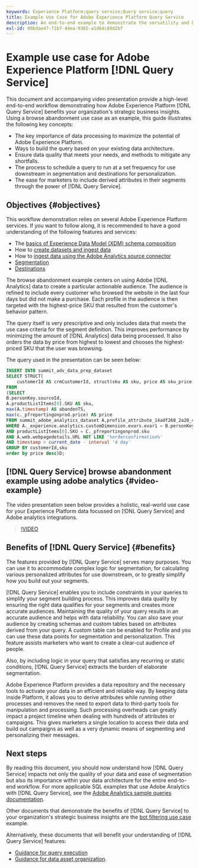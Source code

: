 ```yaml
---
keywords: Experience Platform;query service;Query service;query
title: Example Use Case for Adobe Experience Platform Query Service
description: An end-to-end example to demonstrate the versatility and benefits of Adobe Experience Platform Query Service.
exl-id: 00bdae47-71b7-44ea-9365-a1d64c88d2bf
---
```

# Example use case for Adobe Experience Platform [!DNL Query Service]

This document and accompanying video presentation provide a high-level end-to-end workflow demonstrating how Adobe Experience Platform [!DNL Query Service] benefits your organization's strategic business insights. Using a browse abandonment use case as an example, this guide illustrates the following key concepts:

* The key importance of data processing to maximize the potential of Adobe Experience Platform.
* Ways to build the query based on your existing data architecture.
* Ensure data quality that meets your needs, and methods to mitigate any shortfalls.
* The process to schedule a query to run at a set frequency for use downstream in segmentation and destinations for personalization.
* The ease for marketers to include derived attributes in their segments through the power of [!DNL Query Service].

## Objectives {#objectives}

This workflow demonstration relies on several Adobe Experience Platform services. If you want to follow along, it is recommended to have a good understanding of the following features and services:

* The [basics of Experience Data Model (XDM) schema composition](../../xdm/schema/composition.md)
* How to [create datasets and ingest data](https://experienceleague.adobe.com/docs/platform-learn/tutorials/data-ingestion/create-datasets-and-ingest-data.html)
* How to [ingest data using the Adobe Analytics source connector](https://experienceleague.adobe.com/docs/platform-learn/tutorials/sources/ingest-data-from-adobe-analytics.html)
* [Segmentation](../../segmentation/home.md)
* [Destinations](../../destinations/home.md)

The browse abandonment example centers on using Adobe [!DNL Analytics] data to create a particular actionable audience. The audience is refined to include every customer who browsed the website in the last four days but did not make a purchase. Each profile in the audience is then targeted with the highest-price SKU that resulted from the customer's behavior pattern.

The query itself is very prescriptive and only includes data that meets the use case criteria for the segment definition. This improves performance by minimizing the amount of [!DNL Analytics] data being processed. It also orders the data by price from highest to lowest and chooses the highest-priced SKU that the user was browsing.

The query used in the presentation can be seen below:

```sql
INSERT INTO summit_adv_data_prep_dataset
SELECT STRUCT(
    customerId AS crmCustomerId, struct(sku AS sku, price AS sku_price, abandonTS AS abandonTS) AS abandonBrowse) AS _pfreportingonprod
FROM
(SELECT
B.personKey.sourceId,
A.productListItems[0].SKU AS sku,
max(A.timestamp) AS abandonTS,
max(c._pfreportingonprod.price) AS price
FROM summit_adobe_analytics_dataset A,profile_attribute_14adf268_2a20_4dee_bee6_a6b0e34616a9 B,summit_product_dataset c
WHERE A._experience.analytics.customDimension.evars.evar1 = B.personKey.sourceID
AND productListItems[0].SKU = C._pfreportingonprod.sku
AND A.web.webpagedetails.URL NOT LIKE '%orderconfirmation%'
AND timestamp > current_date - interval '4 day'
GROUP BY customerId,sku
order by price desc)D;
```

## [!DNL Query Service] browse abandonment example using adobe analytics {#video-example}

The video presentation seen below provides a holistic, real-world use case for your Experience Platform data focussed on [!DNL Query Service] and Adobe analytics integrations.  

>[!VIDEO](https://video.tv.adobe.com/v/342533?quality=12&learn=on)

## Benefits of [!DNL Query Service] {#benefits}

The features provided by [!DNL Query Service] serves many purposes. You can use it to accommodate complex logic for segmentation, for calculating various personalized attributes for use downstream, or to greatly simplify how you build out your segments. 

[!DNL Query Service] enables you to include constraints in your queries to simplify your segment building process. This improves data quality by ensuring the right data qualifies for your segments and creates more accurate audiences. Maintaining the quality of your query results in an accurate audience and helps with data reliability. You can also save your audience by creating schemas and custom tables based on attributes derived from your query. A custom table can be enabled for Profile and you can use these data points for segmentation and personalization. This feature assists marketers who want to create a clear-cut audience of people.

Also, by including logic in your query that satisfies any recurring or static conditions, [!DNL Query Service] extracts the burden of elaborate segmentation.

Adobe Experience Platform provides a data repository and the necessary tools to activate your data in an efficient and reliable way. By keeping data inside Platform, it allows you to derive attributes while running other processes and removes the need to export data to third-party tools for manipulation and processing. Such processing overheads can greatly impact a project timeline when dealing with hundreds of attributes or campaigns. This gives marketers a single location to access their data and build out campaigns as well as a very dynamic means of segmenting and personalizing their messages.

## Next steps

By reading this document, you should now understand how [!DNL Query Service] impacts not only the quality of your data and ease of segmentation but also its importance within your data architecture for the entire end-to-end workflow. For more applicable SQL examples that use Adobe Analytics with [!DNL Query Service], see the [Adobe Analytics sample queries documentation](../sample-queries/adobe-analytics.md).

Other documents that demonstrate the benefits of [!DNL Query Service] to your organization's strategic business insights are the [bot filtering use case](./bot-filtering.md) example. 

Alternatively, these documents that will benefit your understanding of [!DNL Query Service] features: 

* [Guidance for query execution](../best-practices/writing-queries.md)
* [Guidance for data asset organization](../best-practices/organize-data-assets.md).


